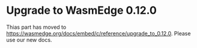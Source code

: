 # Upgrade to WasmEdge 0.12.0

Thias part has moved to https://wasmedge.org/docs/embed/c/reference/upgrade_to_0.12.0. Please use our new docs.

